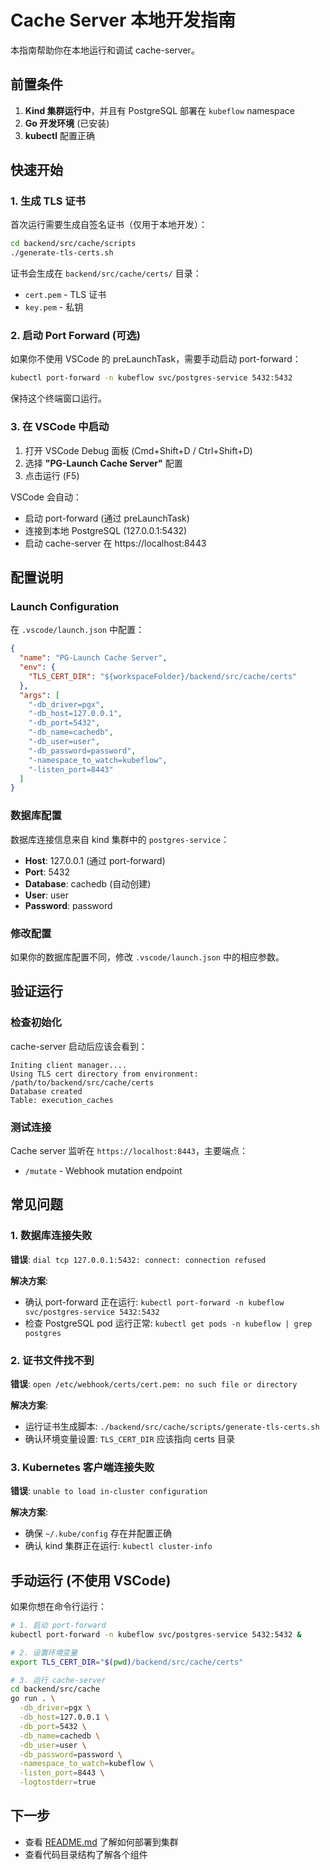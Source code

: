 # Cache Server 本地开发指南

本指南帮助你在本地运行和调试 cache-server。

## 前置条件

1. **Kind 集群运行中**，并且有 PostgreSQL 部署在 `kubeflow` namespace
2. **Go 开发环境** (已安装)
3. **kubectl** 配置正确

## 快速开始

### 1. 生成 TLS 证书

首次运行需要生成自签名证书（仅用于本地开发）：

```bash
cd backend/src/cache/scripts
./generate-tls-certs.sh
```

证书会生成在 `backend/src/cache/certs/` 目录：
- `cert.pem` - TLS 证书
- `key.pem` - 私钥

### 2. 启动 Port Forward (可选)

如果你不使用 VSCode 的 preLaunchTask，需要手动启动 port-forward：

```bash
kubectl port-forward -n kubeflow svc/postgres-service 5432:5432
```

保持这个终端窗口运行。

### 3. 在 VSCode 中启动

1. 打开 VSCode Debug 面板 (Cmd+Shift+D / Ctrl+Shift+D)
2. 选择 **"PG-Launch Cache Server"** 配置
3. 点击运行 (F5)

VSCode 会自动：
- 启动 port-forward (通过 preLaunchTask)
- 连接到本地 PostgreSQL (127.0.0.1:5432)
- 启动 cache-server 在 https://localhost:8443

## 配置说明

### Launch Configuration

在 `.vscode/launch.json` 中配置：

```json
{
  "name": "PG-Launch Cache Server",
  "env": {
    "TLS_CERT_DIR": "${workspaceFolder}/backend/src/cache/certs"
  },
  "args": [
    "-db_driver=pgx",
    "-db_host=127.0.0.1",
    "-db_port=5432",
    "-db_name=cachedb",
    "-db_user=user",
    "-db_password=password",
    "-namespace_to_watch=kubeflow",
    "-listen_port=8443"
  ]
}
```

### 数据库配置

数据库连接信息来自 kind 集群中的 `postgres-service`：
- **Host**: 127.0.0.1 (通过 port-forward)
- **Port**: 5432
- **Database**: cachedb (自动创建)
- **User**: user
- **Password**: password

### 修改配置

如果你的数据库配置不同，修改 `.vscode/launch.json` 中的相应参数。

## 验证运行

### 检查初始化

cache-server 启动后应该会看到：

```
Initing client manager....
Using TLS cert directory from environment: /path/to/backend/src/cache/certs
Database created
Table: execution_caches
```

### 测试连接

Cache server 监听在 `https://localhost:8443`，主要端点：
- `/mutate` - Webhook mutation endpoint

## 常见问题

### 1. 数据库连接失败

**错误**: `dial tcp 127.0.0.1:5432: connect: connection refused`

**解决方案**:
- 确认 port-forward 正在运行: `kubectl port-forward -n kubeflow svc/postgres-service 5432:5432`
- 检查 PostgreSQL pod 运行正常: `kubectl get pods -n kubeflow | grep postgres`

### 2. 证书文件找不到

**错误**: `open /etc/webhook/certs/cert.pem: no such file or directory`

**解决方案**:
- 运行证书生成脚本: `./backend/src/cache/scripts/generate-tls-certs.sh`
- 确认环境变量设置: `TLS_CERT_DIR` 应该指向 certs 目录

### 3. Kubernetes 客户端连接失败

**错误**: `unable to load in-cluster configuration`

**解决方案**:
- 确保 `~/.kube/config` 存在并配置正确
- 确认 kind 集群正在运行: `kubectl cluster-info`

## 手动运行 (不使用 VSCode)

如果你想在命令行运行：

```bash
# 1. 启动 port-forward
kubectl port-forward -n kubeflow svc/postgres-service 5432:5432 &

# 2. 设置环境变量
export TLS_CERT_DIR="$(pwd)/backend/src/cache/certs"

# 3. 运行 cache-server
cd backend/src/cache
go run . \
  -db_driver=pgx \
  -db_host=127.0.0.1 \
  -db_port=5432 \
  -db_name=cachedb \
  -db_user=user \
  -db_password=password \
  -namespace_to_watch=kubeflow \
  -listen_port=8443 \
  -logtostderr=true
```

## 下一步

- 查看 [README.md](./README.md) 了解如何部署到集群
- 查看代码目录结构了解各个组件
